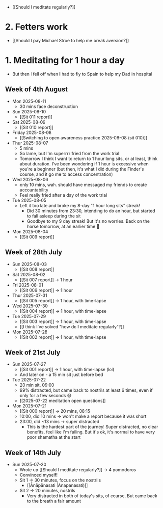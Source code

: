 - [[Should I meditate regularly?]]
# 2. Fetters work
- [[Should I pay Michael Stroe to help me break aversion?]]
# 1. Meditating for 1 hour a day
- But then I fell off when I had to fly to Spain to help my Dad in hospital
## Week of 4th August
- Mon 2025-08-11
	- 30 mins face deconstruction
- Sun 2025-08-10
	- [[Sit 011 report]]
- Sat 2025-08-09
	- [[Sit 010 report]]
- Friday 2025-08-08
	- [[Switching to open awareness practice 2025-08-08 (sit 010)]]
- Thur 2025-08-07
	- 5 mins
	- So lame, but I'm superrrr fried from the work trial 
	- Tomorrow I think I want to return to 1 hour long sits, or at least, think about duration. I've been wondering if 1 hour is excessive when you're a beginner (but then, it's what I did during the Finder's course, and it go me to access concentration)
- Wed 2025-08-06
	- only 10 mins, wah. should have messaged my friends to create accountability
	- Feel really fried after a day of the work trial
- Tue 2025-08-05
	- Left it too late and broke my 8-day "1 hour long sits" streak!
		- Did 30 minutes from 23:30, intending to do an hour, but started to fall asleep during the sit
		- Goodbye to my 9 day streak! But it's no worries. Back on the horse tomorrow, at an earlier time 🙏
- Mon 2025-08-04
	- [[Sit 009 report]]
## Week of 28th July
- Sun 2025-08-03
	- [[Sit 008 report]]
- Sat 2025-08-02
	- [[Sit 007 report]] → 1 hour
- Fri 2025-08-01
	- [[Sit 006 report]] → 1 hour
- Thur 2025-07-31
	- [[Sit 005 report]] → 1 hour, with time-lapse
- Wed 2025-07-30
	- [[Sit 004 report]] → 1 hour, with time-lapse
- Tue 2025-07-29
	- [[Sit 003 report]] → 1 hour, with time-lapse
	- [[I think I've solved "how do I meditate regularly"?]]
- Mon 2025-07-28
	- [[Sit 002 report]] → 1 hour, with time-lapse
## Week of 21st July 
- Sun 2025-07-27
	- [[Sit 001 report]] → 1 hour, with time-lapse (lol)
	- And later on - a 15 min sit just before bed
- Tue 2025-07-22
	- 20 min sit, 09:00
	- 99% distracted, but came back to nostrils at least 6 times, even if only for a few seconds 😅
	- [[2025-07-22 meditation open questions]]
- Mon 2025-07-21
	- [[Sit 000 report]] → 20 mins, 08:15
	- 10:00, did 10 mins → won't make a report because it was short
	- 23:00, did ~13 mins → super distracted
		- This is the hardest part of the journey! Super distracted, no clear benefits, feel like I'm failing. But it's ok, it's normal to have very poor shamatha at the start
## Week of 14th July
- Sun 2025-07-20
	- Wrote up [[Should I meditate regularly?]] → 4 pomodoros
	- Convinced myself!
	- Sit 1 → 30 minutes, focus on the nostrils
		- [[Ānāpānasati (Anapanasati)]]
	- Sit 2 → 20 minutes, nostrils
		- Very distracted in both of today's sits, of course. But came back to the breath a fair amount
